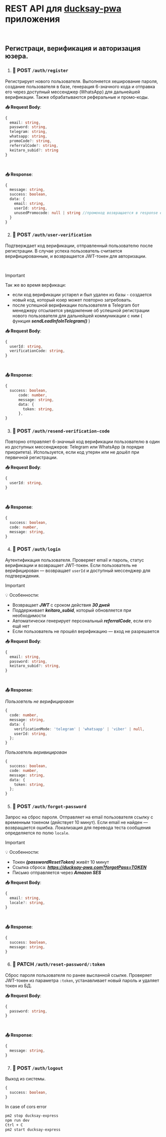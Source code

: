 # REST API для [ducksay-pwa](https://ducksay-pwa.com/) приложения

<br>

## Регистраци, верификация и авторизация юзера.

1. ### 🔹 POST `/auth/register`

Регистрирует нового пользователя. Выполняется хеширование пароля, создание
пользователя в базе, генерация 6-значного кода и отправка его через доступный
мессенджер (WhatsApp) для дальнейшей верификации. Также обрабатываются
реферальные и промо-коды.

**📥 Request Body**:

```ts
{
  email: string,
  password: string,
  telegram: string,
  whatsapp: string,
  promoCode?: string,
  referralCode?: string,
  keitaro_subid?: string
}
```

<br>

**📥 Response**:

```ts
{
  message: string,
  success: boolean,
  data: {
    email: string,
    userId: string,
    unusedPromocode: null | string //промокод возвращается в response если его илспользование на этапе регистрации невозможно (например ошибка сервера или промокод на депозит)
  }
}
```

2. ### 🔹 POST `/auth/user-verification`

Подтверждает код верификации, отправленный пользователю после регистрации. В
случае успеха пользователь считается верифицированным, и возвращается JWT-токен
для авторизации.

<br>

> [!IMPORTANT]
>
> Так же во время верфикаци:
>
> - если код верификации устарел и был удален из базы - создается новый код,
>   который юзер может повторно затребовать.
> - после успешной верификации пользователя в Telegram бот менеджеру отсылается
>   уведомление об успешной регистрации нового пользователя для дальнейшей
>   коммуникации с ним ( функция **_sendLeadInfoInTelegram()_** )

**📥 Request Body**:

```ts
{
  userId: string,
  verificationCode: string,
}
```

<br>

**📤 Response**:

```ts
{
  success: boolean,
      code: number,
      message: string,
      data: {
        token: string,
      },
}
```

3. ### 🔹 POST `/auth/resend-verification-code`

Повторно отправляет 6-значный код верификации пользователю в один из доступных
мессенджеров: Telegram или WhatsApp (в порядке приоритета). Используется, если
код утерян или не дошёл при первичной регистрации.

**📥 Request Body**:

```ts
{
  userId: string,
}
```

<br>

**📤 Response**:

```ts
{
  success: boolean,
  code: number,
  message: string,
}
```

4. ### 🔹 POST `/auth/login`

Аутентификация пользователя. Проверяет email и пароль, статус верификации и
возвращает JWT-токен. Если пользователь не верифицирован — возвращает `userId` и
доступный мессенджер для подтверждения.

> [!IMPORTANT]
>
> 💡 Особенности:
>
> - Возвращает **_JWT_** с сроком действия **_30 дней_**
> - Поддерживает **_keitaro_subid_**, который обновляется при необходимости
> - Автоматически генерирует персональный **_referralCode_**, если его ещё нет
> - Если пользователь не прошёл верификацию — вход не разрешается

**📥 Request Body**:

```ts
{
  email: string,
  password: string,
  keitaro_subid?: string,
}
```

<br>

**📤 Response**:

_Пользовтель не верифицирован_

```ts
{
  code: number,
  message: string,
  data: {
    verificationMode: 'telegram' | 'whatsapp' | 'viber' | null,
    userId: string,
  };
}
```

_Пользовтель веривицирован_

```ts
{
  success: boolean,
  code: number,
  message: string,
  data: {
    token: string,
  };
}
```

5. ### 🔹 POST `/auth/forgot-password`

Запрос на сброс пароля. Отправляет на email пользователя ссылку с временным
токеном (действует 10 минут). Если email не найден — возвращается ошибка.
Локализация для перевода теста сообщения определяется по полю `locale`.

> [!IMPORTANT]
>
> 💡 Особенности:
>
> - Токен **_(passwordResetToken)_** живёт 10 минут
> - Ссылка сброса: **_https://ducksay-pwa.com?forgotPass=TOKEN_**
> - Письмо отправляется через **_Amazon SES_**

**📥 Request Body**:

```ts
{
  email: string,
  locale?: string,
}
```

<br>

**📤 Response**:

```ts
{
  success: boolean,
  message: string,
}
```

6. ### 🔹 PATCH `/auth/reset-password/:token`

Сброс пароля пользователя по ранее высланной ссылке. Проверяет JWT-токен из
параметра `:token`, устанавливает новый пароль и удаляет токен из БД.

**📥 Request Body**:

```ts
{
  password: string,
}
```

<br>

**📤 Response**:

```ts
{
  message: string,
}
```

7. ### 🔹 POST `/auth/logout`

Выход из системы.

```ts
{
  success: boolean,
}
```

In case of cors error

```bash
pm2 stop ducksay-express
npm run dev
Ctrl + C
pm2 start ducksay-express
```
